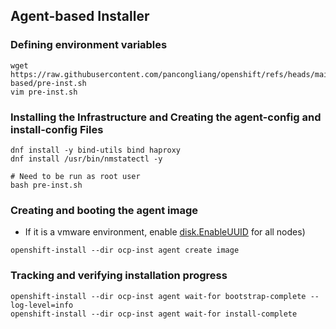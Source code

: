 ## Agent-based Installer

### Defining environment variables
~~~
wget https://raw.githubusercontent.com/pancongliang/openshift/refs/heads/main/installing/agent-based/pre-inst.sh
vim pre-inst.sh
~~~

### Installing the Infrastructure and Creating the agent-config and install-config Files
~~~
dnf install -y bind-utils bind haproxy
dnf install /usr/bin/nmstatectl -y

# Need to be run as root user
bash pre-inst.sh
~~~

### Creating and booting the agent image

- If it is a vmware environment, enable [disk.EnableUUID](https://access.redhat.com/solutions/4606201) for all nodes)
~~~
openshift-install --dir ocp-inst agent create image
~~~

### Tracking and verifying installation progress 
~~~
openshift-install --dir ocp-inst agent wait-for bootstrap-complete --log-level=info
openshift-install --dir ocp-inst agent wait-for install-complete
~~~
